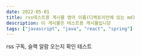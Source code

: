 ```yaml
---
date: 2022-05-01
title: rss테스트용 게시물 영어 이름(디렉토리안에 있는 md)
description: 이 게시물은 테스트용 게시물입니당
tags: ["javascript", "java", "react", "spring"]
---
```


rss 구독, 슬랙 알람 오는지 확인 테스트
